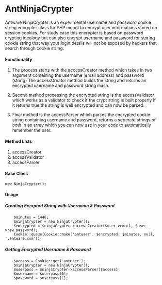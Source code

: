 # AntNinjaCrypter
Antware NinjaCrypter is an experimental username and password cookie string encrypter class for PHP meant to encrypt user informations stored on session cookies.
For study case this encrypter is based on password crypting ideology but can also encrypt username and password for storing cookie string 
that way your login details will not be exposed by hackers that search through cookie string.

#### Functionality
1. The process starts with the accessCreator method which takes in two argument containing the username (email address) and password (string)
The accessCreator method builds the string and returns an encrypted username and password string mash.

2. Second method processing the encrypted string is the accessValidator which works as a validator to check if the crypt string is built properly
If it returns true the string is well encrypted and can now be parsed.

3. Final method is the accessParser which parses the encrypted cookie string containing username and password, returns a seperate strings of both in an array
which you can now use in your code to automatically remember the user.

#### Method Lists
1. accessCreator
2. accessValidator
3. accessParser

#### Base Class
```new NinjaCrypter();```

#### Usage

##### Creating Encrpted String with Username & Password

```
	$minutes = 1440;
	$ninjaCrypter = new NinjaCrypter();
	$encrypted = $ninjaCrypter->accessCreator($user->email, $user->raw_password);
	Cookie::queue(Cookie::make('antuser', $encrypted, $minutes, null, '.antware.com'));
```
	
##### Getting Encrypted Username & Password

```
	$access = Cookie::get('antuser');
	$ninjaCrypter = new NinjaCrypter();
	$userpass = $ninjaCrypter->accessParser($access);
	$username = $userpass[0];
	$password = $userpass[1];

